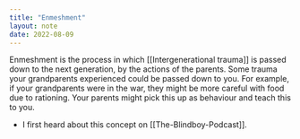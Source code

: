 ```yaml
---
title: "Enmeshment"
layout: note
date: 2022-08-09
---
```


Enmeshment is the process in which [[Intergenerational trauma]] is passed down to the next generation, by the actions of the parents. Some trauma your grandparents experienced could be passed down to you. For example, if your grandparents were in the war, they might be more careful with food due to rationing. Your parents might pick this up as behaviour and teach this to you.

-   I first heard about this concept on [[The-Blindboy-Podcast]].
